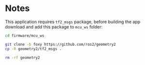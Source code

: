 # Notes

This application requires `tf2_msgs` package, before building the app download and add this package to `mcu_ws` folder:

```bash
cd firmware/mcu_ws

git clone -b foxy https://github.com/ros2/geometry2
cp -R geometry2/tf2_msgs .

rm -rf geometry2
```